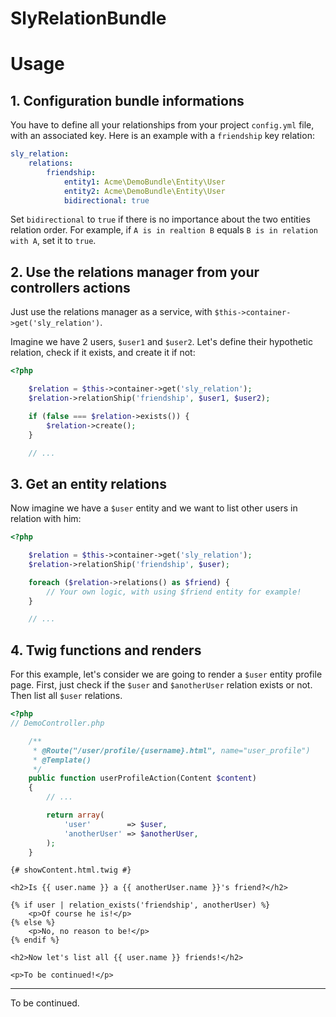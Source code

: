 SlyRelationBundle
====================

# Usage

## 1. Configuration bundle informations

You have to define all your relationships from your project `config.yml` file,
with an associated key. Here is an example with a `friendship` key relation:

```yaml
sly_relation:
    relations:
        friendship:
            entity1: Acme\DemoBundle\Entity\User
            entity2: Acme\DemoBundle\Entity\User
            bidirectional: true
```

Set `bidirectional` to `true` if there is no importance about the two entities
relation order. For example, if `A is in realtion B` equals `B is in relation with A`,
set it to `true`.

## 2. Use the relations manager from your controllers actions

Just use the relations manager as a service, with `$this->container->get('sly_relation')`.

Imagine we have 2 users, `$user1` and `$user2`. Let's define their hypothetic relation,
check if it exists, and create it if not:

```php
<?php

    $relation = $this->container->get('sly_relation');
    $relation->relationShip('friendship', $user1, $user2);

    if (false === $relation->exists()) {
        $relation->create();
    }

    // ...
```

## 3. Get an entity relations

Now imagine we have a `$user` entity and we want to list other users in relation with him:

```php
<?php

    $relation = $this->container->get('sly_relation');
    $relation->relationShip('friendship', $user);

    foreach ($relation->relations() as $friend) {
        // Your own logic, with using $friend entity for example!
    }

    // ...
```

## 4. Twig functions and renders

For this example, let's consider we are going to render a `$user` entity profile page.
First, just check if the `$user` and `$anotherUser` relation exists or not.
Then list all `$user` relations.

```php
<?php
// DemoController.php

    /**
     * @Route("/user/profile/{username}.html", name="user_profile")
     * @Template()
     */
    public function userProfileAction(Content $content)
    {
        // ...

        return array(
            'user'        => $user,
            'anotherUser' => $anotherUser,
        );
    }
```

```twig
{# showContent.html.twig #}

<h2>Is {{ user.name }} a {{ anotherUser.name }}'s friend?</h2>

{% if user | relation_exists('friendship', anotherUser) %}
    <p>Of course he is!</p>
{% else %}
    <p>No, no reason to be!</p>
{% endif %}

<h2>Now let's list all {{ user.name }} friends!</h2>

<p>To be continued!</p>
```

-----

To be continued.